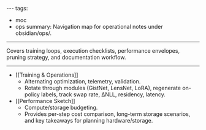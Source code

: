 [](Performance%20Sketch.md)[](Training%20&%20Operations.md)---
tags:
  - moc
  - ops
summary: Navigation map for operational notes under obsidian/ops/.
---
Covers training loops, execution checklists, performance envelopes, pruning strategy, and documentation workflow.

---

- [[Training & Operations]]
    - Alternating optimization, telemetry, validation.
    - Rotate through modules (GistNet, LensNet, LoRA), regenerate on-policy labels, track swap rate, ΔNLL, residency, latency.
- [[Performance Sketch]]
    - Compute/storage budgeting.
    - Provides per-step cost comparison, long-term storage scenarios, and key takeaways for planning hardware/storage.
